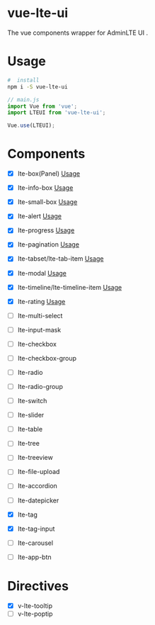 # vue-lte-ui
The vue components wrapper for AdminLTE UI .

# Usage

```bash
#  install
npm i -S vue-lte-ui
```

```js
// main.js
import Vue from 'vue';
import LTEUI from 'vue-lte-ui';

Vue.use(LTEUI);
```


# Components

- [x] lte-box(Panel) [Usage](src/components/box/README.md)
- [x] lte-info-box [Usage](src/components/info-box/README.md)
- [x] lte-small-box [Usage](src/components/small-box/README.md)
- [x] lte-alert [Usage](src/components/alert/README.md)
- [x] lte-progress [Usage](src/components/progress/README.md)
- [x] lte-pagination [Usage](src/components/pagination/README.md)
- [x] lte-tabset/lte-tab-item [Usage](src/components/tabset/README.md)
- [x] lte-modal [Usage](src/components/modal/README.md)
- [x] lte-timeline/lte-timeline-item [Usage](src/components/timeline/README.md)
- [x] lte-rating [Usage](src/components/rating/README.md)
- [ ] lte-multi-select
- [ ] lte-input-mask
- [ ] lte-checkbox
- [ ] lte-checkbox-group
- [ ] lte-radio
- [ ] lte-radio-group
- [ ] lte-switch
- [ ] lte-slider
- [ ] lte-table
- [ ] lte-tree
- [ ] lte-treeview
- [ ] lte-file-upload
- [ ] lte-accordion
- [ ] lte-datepicker
- [x] lte-tag
- [x] lte-tag-input
- [ ] lte-carousel
- [ ] lte-app-btn


# Directives

- [x] v-lte-tooltip
- [ ] v-lte-poptip
